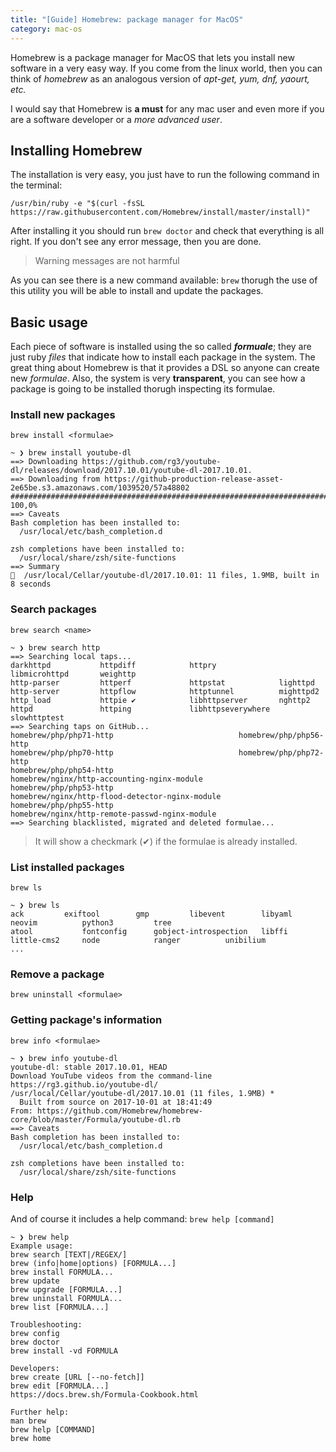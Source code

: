 ```yaml
---
title: "[Guide] Homebrew: package manager for MacOS"
category: mac-os
---
```

Homebrew is a package manager for MacOS that lets you install new software in a very easy way. If you come from the linux world, then you can think of *homebrew* as an analogous version of *apt-get, yum, dnf, yaourt, etc.*

I would say that Homebrew is **a must** for any mac user and even more if you are a software developer or a *more advanced user*.

## Installing Homebrew

The installation is very easy, you just have to run the following command in the terminal:
```
/usr/bin/ruby -e "$(curl -fsSL https://raw.githubusercontent.com/Homebrew/install/master/install)"
```

After installing it you should run `brew doctor` and check that everything is all right. If you don't see any error message, then you are done.
> Warning messages are not harmful

As you can see there is a new command available: `brew` thorugh the use of this utility you will be able to install and update the packages.

## Basic usage
Each piece of software is installed using the so called ***formuale***; they are just ruby *files* that indicate how to install each package in the system. The great thing about Homebrew is that it provides a DSL so anyone can create new *formulae*. Also, the system is very **transparent**, you can see how a package is going to be installed thorugh inspecting its formulae.

### Install new packages
`brew install <formulae>`
```
~ ❯ brew install youtube-dl
==> Downloading https://github.com/rg3/youtube-dl/releases/download/2017.10.01/youtube-dl-2017.10.01.
==> Downloading from https://github-production-release-asset-2e65be.s3.amazonaws.com/1039520/57a48802
######################################################################## 100,0%
==> Caveats
Bash completion has been installed to:
  /usr/local/etc/bash_completion.d

zsh completions have been installed to:
  /usr/local/share/zsh/site-functions
==> Summary
🍺  /usr/local/Cellar/youtube-dl/2017.10.01: 11 files, 1.9MB, built in 8 seconds
```
### Search packages
`brew search <name>`
```
~ ❯ brew search http
==> Searching local taps...
darkhttpd           httpdiff            httpry              libmicrohttpd       weighttp
http-parser         httperf             httpstat            lighttpd
http-server         httpflow            httptunnel          mighttpd2
http_load           httpie ✔            libhttpserver       nghttp2
httpd               httping             libhttpseverywhere  slowhttptest
==> Searching taps on GitHub...
homebrew/php/php71-http                            homebrew/php/php56-http
homebrew/php/php70-http                            homebrew/php/php72-http
homebrew/php/php54-http                            homebrew/nginx/http-accounting-nginx-module
homebrew/php/php53-http                            homebrew/nginx/http-flood-detector-nginx-module
homebrew/php/php55-http                            homebrew/nginx/http-remote-passwd-nginx-module
==> Searching blacklisted, migrated and deleted formulae...
```

> It will show a checkmark (✔) if the formulae is already installed.

### List installed packages
`brew ls`
```
~ ❯ brew ls
ack			exiftool		gmp			libevent		libyaml			neovim			python3			tree
atool			fontconfig		gobject-introspection	libffi			little-cms2		node			ranger			unibilium
...
```

### Remove a package
`brew uninstall <formulae>`


### Getting package's information
`brew info <formulae>`
```
~ ❯ brew info youtube-dl
youtube-dl: stable 2017.10.01, HEAD
Download YouTube videos from the command-line
https://rg3.github.io/youtube-dl/
/usr/local/Cellar/youtube-dl/2017.10.01 (11 files, 1.9MB) *
  Built from source on 2017-10-01 at 18:41:49
From: https://github.com/Homebrew/homebrew-core/blob/master/Formula/youtube-dl.rb
==> Caveats
Bash completion has been installed to:
  /usr/local/etc/bash_completion.d

zsh completions have been installed to:
  /usr/local/share/zsh/site-functions
```

### Help
And of course it includes a help command:
`brew help [command]`
```
~ ❯ brew help
Example usage:
brew search [TEXT|/REGEX/]
brew (info|home|options) [FORMULA...]
brew install FORMULA...
brew update
brew upgrade [FORMULA...]
brew uninstall FORMULA...
brew list [FORMULA...]

Troubleshooting:
brew config
brew doctor
brew install -vd FORMULA

Developers:
brew create [URL [--no-fetch]]
brew edit [FORMULA...]
https://docs.brew.sh/Formula-Cookbook.html

Further help:
man brew
brew help [COMMAND]
brew home
```
